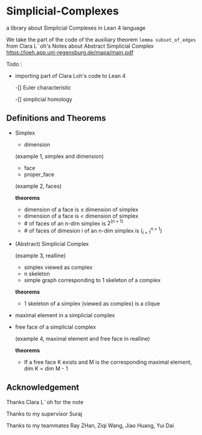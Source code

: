 # Simplicial-Complexes
a library about Simplicial Complexes in Lean 4 language

We take the part of the code of the auxiliary theorem `lemma subset_of_edges` from Clara L¨oh's Notes about Abstract Simplicial Complex https://loeh.app.uni-regensburg.de/mapa/main.pdf

Todo : 
- importing part of Clara Loh's code to Lean 4

    -[] Euler characteristic
    
    -[] simplicial homology

## Definitions and Theorems
- Simplex
  - dimension

  (example 1, simplex and dimension)
    
  - face
  - proper_face

  (example 2, faces)

  **theorems**
  - dimension of a face is $\le$ dimension of simplex
  - dimension of a face is $\lt$ dimension of simplex
  - \# of faces of an n-dim simplex is $2^{(n+1)}$
  - \# of faces of dimesion i of an n-dim simplex is $(^{n+1}_{i+1})$
 
- (Abstract) Simplicial Complex

  (example 3, realline)
  
  - simplex viewed as complex
  - n skeleton
  - simple graph corresponding to 1 skeleton of a complex
 
  **theorems**
  - 1 skeleton of a simplex (viewed as complex) is a clique
 
- maximal element in a simplicial complex
- free face of a simplicial complex

  (example 4, maximal element and free face in realline)

  **theorems**
  - If a free face K exists and M is the corresponding maximal element, dim K = dim M - 1
     

## Acknowledgement

Thanks Clara L¨oh for the note

Thanks to my supervisor Suraj

Thanks to my teammates Ray ZHan, Ziqi Wang, Jiao Huang, Yui Dai 
